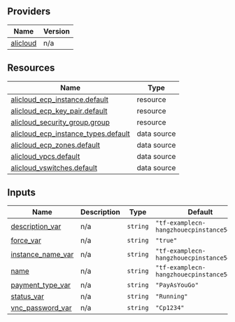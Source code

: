 <!-- BEGIN_TF_DOCS -->
## Providers

| Name | Version |
|------|---------|
| <a name="provider_alicloud"></a> [alicloud](#provider\_alicloud) | n/a |

## Resources

| Name | Type |
|------|------|
| [alicloud_ecp_instance.default](https://registry.terraform.io/providers/hashicorp/alicloud/latest/docs/resources/ecp_instance) | resource |
| [alicloud_ecp_key_pair.default](https://registry.terraform.io/providers/hashicorp/alicloud/latest/docs/resources/ecp_key_pair) | resource |
| [alicloud_security_group.group](https://registry.terraform.io/providers/hashicorp/alicloud/latest/docs/resources/security_group) | resource |
| [alicloud_ecp_instance_types.default](https://registry.terraform.io/providers/hashicorp/alicloud/latest/docs/data-sources/ecp_instance_types) | data source |
| [alicloud_ecp_zones.default](https://registry.terraform.io/providers/hashicorp/alicloud/latest/docs/data-sources/ecp_zones) | data source |
| [alicloud_vpcs.default](https://registry.terraform.io/providers/hashicorp/alicloud/latest/docs/data-sources/vpcs) | data source |
| [alicloud_vswitches.default](https://registry.terraform.io/providers/hashicorp/alicloud/latest/docs/data-sources/vswitches) | data source |

## Inputs

| Name | Description | Type | Default | Required |
|------|-------------|------|---------|:--------:|
| <a name="input_description_var"></a> [description\_var](#input\_description\_var) | n/a | `string` | `"tf-examplecn-hangzhouecpinstance54658"` | no |
| <a name="input_force_var"></a> [force\_var](#input\_force\_var) | n/a | `string` | `"true"` | no |
| <a name="input_instance_name_var"></a> [instance\_name\_var](#input\_instance\_name\_var) | n/a | `string` | `"tf-examplecn-hangzhouecpinstance54658"` | no |
| <a name="input_name"></a> [name](#input\_name) | n/a | `string` | `"tf-examplecn-hangzhouecpinstance54658"` | no |
| <a name="input_payment_type_var"></a> [payment\_type\_var](#input\_payment\_type\_var) | n/a | `string` | `"PayAsYouGo"` | no |
| <a name="input_status_var"></a> [status\_var](#input\_status\_var) | n/a | `string` | `"Running"` | no |
| <a name="input_vnc_password_var"></a> [vnc\_password\_var](#input\_vnc\_password\_var) | n/a | `string` | `"Cp1234"` | no |
<!-- END_TF_DOCS -->    